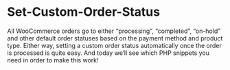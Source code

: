 # Set-Custom-Order-Status
All WooCommerce orders go to either “processing”, “completed”, “on-hold” and other default order statuses based on the payment method and product type.  Either way, setting a custom order status automatically once the order is processed is quite easy. And today we’ll see which PHP snippets you need in order to make this work!
